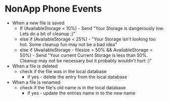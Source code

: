 # NonApp Phone Events

- When a new file is saved
  - If (AvailableStorage < 10%) - Send "Your Storage is dangerously low. Lets do a bit of cleanup ;)"
  - else if (AvailableStorage < 25%) - "Your Storage isn't looking too hot. Some cleanup fun may not be a bad idea"
  - else if (AvailableStorage - filesize > 50% && AvailableStorage < 50%) - Send "Your current Current Storage is less than 50%. Cleanup may not be necessary but it probably wouldn't hurt :)"
- When a file is deleted
  - check if the file was in the local database
    - if yes - delete the entry from the local database
- When a file is renamed
  - check if the file's old name is in the local database
    - if yes - update the entries name in to the new name
